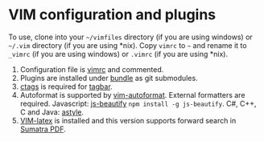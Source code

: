 # VIM configuration and plugins

To use, clone into your `~/vimfiles` directory (if you are using windows) or `~/.vim` directory (if you are using *nix). Copy `vimrc` to `~` and rename it to `_vimrc` (if you are using windows) or `.vimrc` (if you are using *nix).

1. Configuration file is [vimrc](https://github.com/xgfd/vimfiles/blob/master/vimrc) and commented.
1. Plugins are installed under [bundle](https://github.com/xgfd/vimfiles/tree/master/bundle) as git submodules.
1. [ctags](http://ctags.sourceforge.net/) is required for [tagbar](https://github.com/majutsushi/tagbar). 
1. Autoformat is supported by [vim-autoformat](https://github.com/Chiel92/vim-autoformat). External formatters are required. Javascript: [js-beautify](https://www.npmjs.com/package/js-beautify) `npm install -g js-beautify`. C#, C++, C and Java: [astyle](http://astyle.sourceforge.net/).
1. [VIM-latex](http://vim-latex.sourceforge.net/) is installed and this version supports forward search in [Sumatra PDF](http://www.sumatrapdfreader.org/download-free-pdf-viewer.html).
